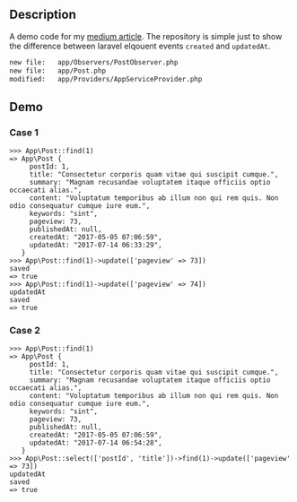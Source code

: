 ## Description

A demo code for my [medium article](https://medium.com/@lynn80827/laravel-eloquent-%E4%BA%8B%E4%BB%B6%E4%B8%AD%E7%9A%84-updated-%E5%92%8C-saved-%E5%8E%9F%E4%BE%86%E4%B8%8D%E4%B8%80%E6%A8%A3-caa8ef0ddbc). The repository is simple just to show the difference between laravel elqouent events `created` and `updatedAt`.

```diff
new file:   app/Observers/PostObserver.php
new file:   app/Post.php
modified:   app/Providers/AppServiceProvider.php
```

## Demo

### Case 1

```
>>> App\Post::find(1)
=> App\Post {
     postId: 1,
     title: "Consectetur corporis quam vitae qui suscipit cumque.",
     summary: "Magnam recusandae voluptatem itaque officiis optio occaecati alias.",
     content: "Voluptatum temporibus ab illum non qui rem quis. Non odio consequatur cumque iure eum.",
     keywords: "sint",
     pageview: 73,
     publishedAt: null,
     createdAt: "2017-05-05 07:06:59",
     updatedAt: "2017-07-14 06:33:29",
   }
>>> App\Post::find(1)->update(['pageview' => 73])
saved
=> true
>>> App\Post::find(1)->update(['pageview' => 74])
updatedAt
saved
=> true
```

### Case 2

```
>>> App\Post::find(1)
=> App\Post {
     postId: 1,
     title: "Consectetur corporis quam vitae qui suscipit cumque.",
     summary: "Magnam recusandae voluptatem itaque officiis optio occaecati alias.",
     content: "Voluptatum temporibus ab illum non qui rem quis. Non odio consequatur cumque iure eum.",
     keywords: "sint",
     pageview: 73,
     publishedAt: null,
     createdAt: "2017-05-05 07:06:59",
     updatedAt: "2017-07-14 06:54:28",
   }
>>> App\Post::select(['postId', 'title'])->find(1)->update(['pageview' => 73])
updatedAt
saved
=> true
```
